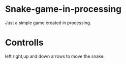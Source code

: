 # Snake-game-in-processing
Just a simple game created in processing.

# Controlls
left,right,up and down arrows to move the snake.
